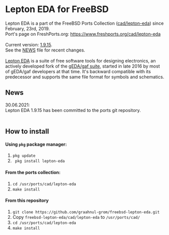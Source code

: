 Lepton EDA for FreeBSD
======================

Lepton EDA is a part of the FreeBSD Ports Collection ([cad/lepton-eda](https://svnweb.freebsd.org/ports/head/cad/lepton-eda)) since February, 23rd, 2019.
<br />
Port's page on FreshPorts.org: https://www.freshports.org/cad/lepton-eda
<br />
<br />
Current version: [1.9.15](https://github.com/lepton-eda/lepton-eda/releases/tag/1.9.15-20210626).
<br />
See the [NEWS](https://github.com/lepton-eda/lepton-eda/blob/master/NEWS.md) file for recent changes.
<br />
<br />
[Lepton EDA](https://github.com/lepton-eda/lepton-eda)
is a suite of free software tools for designing electronics,
an actively developed fork of the
[gEDA/gaf suite](http://wiki.geda-project.org/geda:gaf),
started in late 2016 by most of gEDA/gaf developers at that time.
It's backward compatible with its predecessor and
supports the same file format for symbols and schematics.


News
----

30.06.2021:
<br />
Lepton EDA 1.9.15 has been committed to the ports git repository.
<br />
<br />


How to install
--------------

#### Using `pkg` package manager:

1. `pkg update`
2. ` pkg install lepton-eda`

#### From the ports collection:

1. `cd /usr/ports/cad/lepton-eda`
2. `make install`

#### From this repository

1. `git clone https://github.com/graahnul-grom/freebsd-lepton-eda.git`
2. Copy `freebsd-lepton-eda/cad/lepton-eda` to `/usr/ports/cad/`
3. `cd /usr/ports/cad/lepton-eda`
4. `make install`

